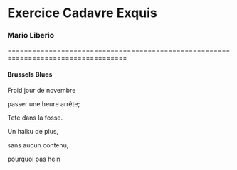 # Exercice Cadavre Exquis 
### Mario Liberio

===================================================================================

#### Brussels Blues




Froid jour de novembre


passer une heure arrête;


Tete dans la fosse.


Un haiku de plus,

sans aucun contenu,

pourquoi pas hein



